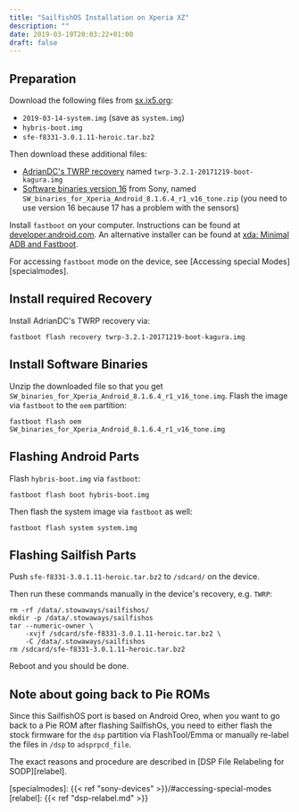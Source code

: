 ```yaml
---
title: "SailfishOS Installation on Xperia XZ"
description: ""
date: 2019-03-19T20:03:22+01:00
draft: false
---
```


## Preparation
Download the following files from [sx.ix5.org][sx-sailfish]:

- `2019-03-14-system.img` (save as `system.img`)
- `hybris-boot.img`
- `sfe-f8331-3.0.1.11-heroic.tar.bz2`

Then download these additional files:

- [AdrianDC's TWRP recovery][adrian-twrp] named
  `twrp-3.2.1-20171219-boot-kagura.img`
- [Software binaries version 16][swbins16] from Sony, named
  `SW_binaries_for_Xperia_Android_8.1.6.4_r1_v16_tone.zip` (you need to use
  version 16 because 17 has a problem with the sensors)

Install `fastboot` on your computer. Instructions can be found at
[developer.android.com][dev-fastboot]. An alternative installer can be found at
[xda: Minimal ADB and Fastboot][xda-minimal].

For accessing `fastboot` mode on the device, see [Accessing special
Modes][specialmodes].

## Install required Recovery

Install AdrianDC's TWRP recovery via:
```
fastboot flash recovery twrp-3.2.1-20171219-boot-kagura.img
```

## Install Software Binaries
Unzip the downloaded file so that you get
`SW_binaries_for_Xperia_Android_8.1.6.4_r1_v16_tone.img`.
Flash the image via `fastboot` to the `oem` partition:
```
fastboot flash oem SW_binaries_for_Xperia_Android_8.1.6.4_r1_v16_tone.img
```

## Flashing Android Parts
Flash `hybris-boot.img` via `fastboot`:
```
fastboot flash boot hybris-boot.img
```

Then flash the system image via `fastboot` as well:
```
fastboot flash system system.img
```

## Flashing Sailfish Parts
Push `sfe-f8331-3.0.1.11-heroic.tar.bz2` to `/sdcard/` on the device.

Then run these commands manually in the device's recovery, e.g. `TWRP`:
```
rm -rf /data/.stowaways/sailfishos/
mkdir -p /data/.stowaways/sailfishos
tar --numeric-owner \
    -xvjf /sdcard/sfe-f8331-3.0.1.11-heroic.tar.bz2 \
    -C /data/.stowaways/sailfishos
rm /sdcard/sfe-f8331-3.0.1.11-heroic.tar.bz2
```

Reboot and you should be done.

## Note about going back to Pie ROMs
Since this SailfishOS port is based on Android Oreo, when you want to go back to
a Pie ROM after flashing SailfishOs, you need to either flash the stock firmware
for the `dsp` partition via FlashTool/Emma or manually re-label the files in
`/dsp` to `adsprpcd_file`.

The exact reasons and procedure are described in
[DSP File Relabeling for SODP][relabel].

[sx-sailfish]: https://sx.ix5.org/files/sailfish/
[adrian-twrp]: https://basketbuild.com/filedl/devs?dev=AdrianDC&dl=AdrianDC/Kagura/TWRP-Recovery/twrp-3.2.1-20171219-boot-kagura.img
[swbins16]: https://developer.sony.com/file/download/software-binaries-for-aosp-oreo-android-8-1-kernel-4-4-tone-v16/
[dev-fastboot]: https://developer.android.com/studio/releases/platform-tools.html#downloads
[xda-minimal]: https://forum.xda-developers.com/showthread.php?t=2317790
[specialmodes]: {{< ref "sony-devices" >}}/#accessing-special-modes
[relabel]: {{< ref "dsp-relabel.md" >}}
